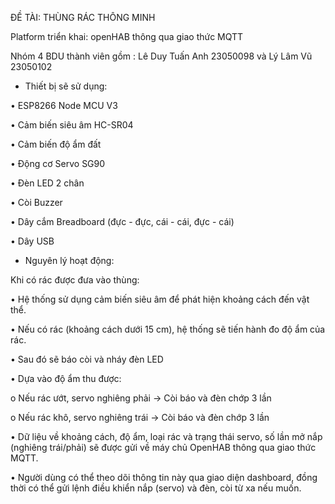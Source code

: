 ĐỀ TÀI: THÙNG RÁC THÔNG MINH

Platform triển khai: openHAB thông qua giao thức MQTT

Nhóm 4 BDU thành viên gồm : Lê Duy Tuấn Anh 23050098 và Lý Lâm Vũ 23050102

- Thiết bị sẽ sử dụng:
  
•	ESP8266 Node MCU V3

•	Cảm biến siêu âm HC-SR04

•	Cảm biến độ ẩm đất

•	Động cơ Servo SG90

•	Đèn LED 2 chân

•	Còi Buzzer

•	Dây cắm Breadboard (đực - đực, cái - cái, đực - cái)

•	Dây USB

-	Nguyên lý hoạt động:
  
Khi có rác được đưa vào thùng:

•	Hệ thống sử dụng cảm biến siêu âm để phát hiện khoảng cách đến vật thể.

•	Nếu có rác (khoảng cách dưới 15 cm), hệ thống sẽ tiến hành đo độ ẩm của rác.

•	Sau đó sẽ báo còi và nháy đèn LED

•	Dựa vào độ ẩm thu được:

o	Nếu rác ướt, servo nghiêng phải -> Còi báo và đèn chớp 3 lần

o	Nếu rác khô, servo nghiêng trái -> Còi báo và đèn chớp 3 lần

•	Dữ liệu về khoảng cách, độ ẩm, loại rác và trạng thái servo, số lần mở nắp (nghiêng trái/phải) sẽ được gửi về máy chủ OpenHAB thông qua giao thức MQTT.

•	Người dùng có thể theo dõi thông tin này qua giao diện dashboard, đồng thời có thể gửi lệnh điều khiển nắp (servo) và đèn, còi từ xa nếu muốn.
